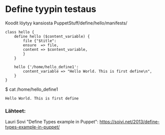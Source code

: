 # Define tyypin testaus

Koodit löytyy kansiosta PuppetStuff/define/hello/manifests/

```
class hello {
	define hello ($content_variable) {
		file {"$title":
		ensure  => file,
		content => $content_variable,
		}
	}
	
	hello {'/home/hello_define1':
		content_variable => "Hello World. This is first define\n",
	}
}
```

$ cat /home/hello_define1

```Hello World. This is first define```

### Lähteet:
Lauri Sovi "Define Types example in Puppet": 
https://soivi.net/2013/define-types-example-in-puppet/



